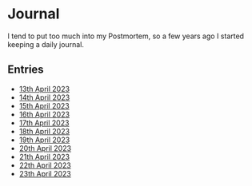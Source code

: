 # Journal

I tend to put too much into my Postmortem, so a few years ago I started keeping
a daily journal.

## Entries

* [13th April 2023](./2023-04-13.md)
* [14th April 2023](./2023-04-14.md)
* [15th April 2023](./2023-04-15.md)
* [16th April 2023](./2023-04-16.md)
* [17th April 2023](./2023-04-17.md)
* [18th April 2023](./2023-04-18.md)
* [19th April 2023](./2023-04-19.md)
* [20th April 2023](./2023-04-20.md)
* [21th April 2023](./2023-04-21.md)
* [22th April 2023](./2023-04-22.md)
* [23th April 2023](./2023-04-23.md)
